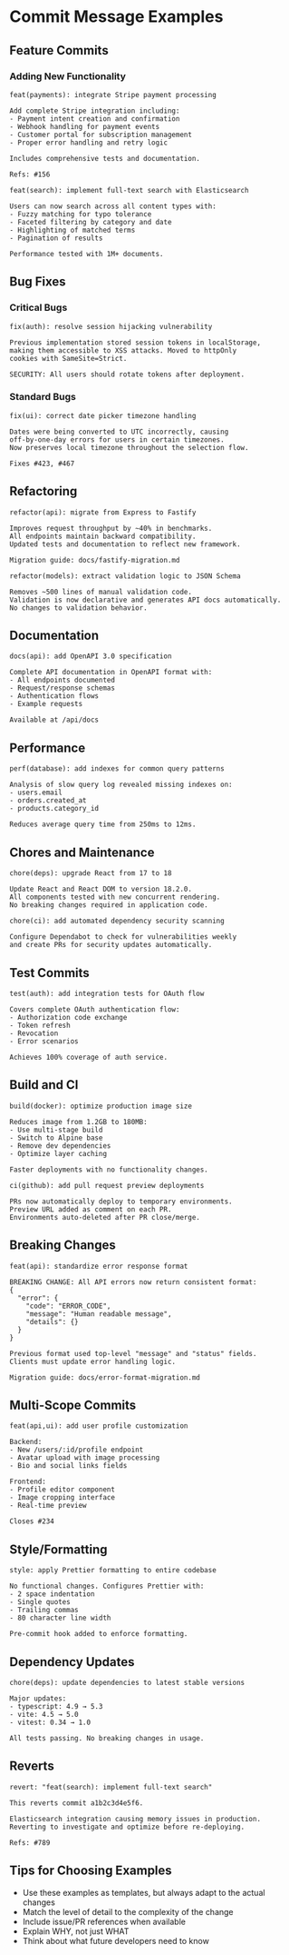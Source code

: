 # Commit Message Examples

## Feature Commits

### Adding New Functionality

```
feat(payments): integrate Stripe payment processing

Add complete Stripe integration including:
- Payment intent creation and confirmation
- Webhook handling for payment events
- Customer portal for subscription management
- Proper error handling and retry logic

Includes comprehensive tests and documentation.

Refs: #156
```

```
feat(search): implement full-text search with Elasticsearch

Users can now search across all content types with:
- Fuzzy matching for typo tolerance
- Faceted filtering by category and date
- Highlighting of matched terms
- Pagination of results

Performance tested with 1M+ documents.
```

## Bug Fixes

### Critical Bugs

```
fix(auth): resolve session hijacking vulnerability

Previous implementation stored session tokens in localStorage,
making them accessible to XSS attacks. Moved to httpOnly
cookies with SameSite=Strict.

SECURITY: All users should rotate tokens after deployment.
```

### Standard Bugs

```
fix(ui): correct date picker timezone handling

Dates were being converted to UTC incorrectly, causing
off-by-one-day errors for users in certain timezones.
Now preserves local timezone throughout the selection flow.

Fixes #423, #467
```

## Refactoring

```
refactor(api): migrate from Express to Fastify

Improves request throughput by ~40% in benchmarks.
All endpoints maintain backward compatibility.
Updated tests and documentation to reflect new framework.

Migration guide: docs/fastify-migration.md
```

```
refactor(models): extract validation logic to JSON Schema

Removes ~500 lines of manual validation code.
Validation is now declarative and generates API docs automatically.
No changes to validation behavior.
```

## Documentation

```
docs(api): add OpenAPI 3.0 specification

Complete API documentation in OpenAPI format with:
- All endpoints documented
- Request/response schemas
- Authentication flows
- Example requests

Available at /api/docs
```

## Performance

```
perf(database): add indexes for common query patterns

Analysis of slow query log revealed missing indexes on:
- users.email
- orders.created_at
- products.category_id

Reduces average query time from 250ms to 12ms.
```

## Chores and Maintenance

```
chore(deps): upgrade React from 17 to 18

Update React and React DOM to version 18.2.0.
All components tested with new concurrent rendering.
No breaking changes required in application code.
```

```
chore(ci): add automated dependency security scanning

Configure Dependabot to check for vulnerabilities weekly
and create PRs for security updates automatically.
```

## Test Commits

```
test(auth): add integration tests for OAuth flow

Covers complete OAuth authentication flow:
- Authorization code exchange
- Token refresh
- Revocation
- Error scenarios

Achieves 100% coverage of auth service.
```

## Build and CI

```
build(docker): optimize production image size

Reduces image from 1.2GB to 180MB:
- Use multi-stage build
- Switch to Alpine base
- Remove dev dependencies
- Optimize layer caching

Faster deployments with no functionality changes.
```

```
ci(github): add pull request preview deployments

PRs now automatically deploy to temporary environments.
Preview URL added as comment on each PR.
Environments auto-deleted after PR close/merge.
```

## Breaking Changes

```
feat(api): standardize error response format

BREAKING CHANGE: All API errors now return consistent format:
{
  "error": {
    "code": "ERROR_CODE",
    "message": "Human readable message",
    "details": {}
  }
}

Previous format used top-level "message" and "status" fields.
Clients must update error handling logic.

Migration guide: docs/error-format-migration.md
```

## Multi-Scope Commits

```
feat(api,ui): add user profile customization

Backend:
- New /users/:id/profile endpoint
- Avatar upload with image processing
- Bio and social links fields

Frontend:
- Profile editor component
- Image cropping interface
- Real-time preview

Closes #234
```

## Style/Formatting

```
style: apply Prettier formatting to entire codebase

No functional changes. Configures Prettier with:
- 2 space indentation
- Single quotes
- Trailing commas
- 80 character line width

Pre-commit hook added to enforce formatting.
```

## Dependency Updates

```
chore(deps): update dependencies to latest stable versions

Major updates:
- typescript: 4.9 → 5.3
- vite: 4.5 → 5.0
- vitest: 0.34 → 1.0

All tests passing. No breaking changes in usage.
```

## Reverts

```
revert: "feat(search): implement full-text search"

This reverts commit a1b2c3d4e5f6.

Elasticsearch integration causing memory issues in production.
Reverting to investigate and optimize before re-deploying.

Refs: #789
```

## Tips for Choosing Examples

- Use these examples as templates, but always adapt to the actual changes
- Match the level of detail to the complexity of the change
- Include issue/PR references when available
- Explain WHY, not just WHAT
- Think about what future developers need to know
